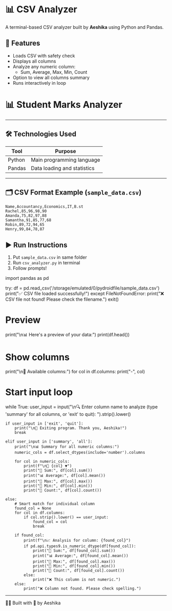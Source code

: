 # 📊 CSV Analyzer

A terminal-based CSV analyzer built by **Aeshika** using Python and Pandas.

## 📁 Features
- Loads CSV with safety check
- Displays all columns
- Analyze any numeric column:
  - Sum, Average, Max, Min, Count
- Option to view all columns summary
- Runs interactively in loop
# 📊 Student Marks Analyzer

---

## 🛠️ Technologies Used

| Tool     | Purpose                      |
|----------|------------------------------|
| Python   | Main programming language    |
| Pandas   | Data loading and statistics  |

---

## 🗂️ CSV Format Example (`sample_data.csv`)

```csv
Name,Accountancy,Economics,IT,B.st
Rachel,85,96,98,90
Amanda,75,82,97,88
Samantha,91,85,77,68
Robin,89,72,94,65
Henry,99,84,78,87
```

## ▶️ Run Instructions
1. Put `sample_data.csv` in same folder
2. Run `csv_analyzer.py` in terminal
3. Follow prompts!

import pandas as pd

try:
    df = pd.read_csv('/storage/emulated/0/pydroidfile/sample_data.csv')
    print("✅ CSV file loaded successfully!")
except FileNotFoundError:
    print("❌ CSV file not found! Please check the filename.")
    exit()

# Preview
print("\n📊 Here's a preview of your data:")
print(df.head())

# Show columns
print("\n🧾 Available columns:")
for col in df.columns:
    print("-", col)

# Start input loop
while True:
    user_input = input("\n🔍 Enter column name to analyze (type 'summary' for all columns, or 'exit' to quit): ").strip().lower()

    if user_input in ['exit', 'quit']:
        print("\n👋 Exiting program. Thank you, Aeshika!")
        break

    elif user_input in ['summary', 'all']:
        print("\n📊 Summary for all numeric columns:")
        numeric_cols = df.select_dtypes(include='number').columns

        for col in numeric_cols:
            print(f"\n📘 {col} ▼")
            print("🔢 Sum:", df[col].sum())
            print("📊 Average:", df[col].mean())
            print("🔺 Max:", df[col].max())
            print("🔻 Min:", df[col].min())
            print("🔢 Count:", df[col].count())

    else:
        # Smart match for individual column
        found_col = None
        for col in df.columns:
            if col.strip().lower() == user_input:
                found_col = col
                break

        if found_col:
            print(f"\n📈 Analysis for column: {found_col}")
            if pd.api.types9.is_numeric_dtype(df[found_col]):
                print("🔢 Sum:", df[found_col].sum())
                print("📊 Average:", df[found_col].mean())
                print("🔺 Max:", df[found_col].max())
                print("🔻 Min:", df[found_col].min())
                print("🔢 Count:", df[found_col].count())
            else:
                print("❌ This column is not numeric.")
        else:
            print("❌ Column not found. Please check spelling.")

---

👩‍💻 Built with 💙 by Aeshika

